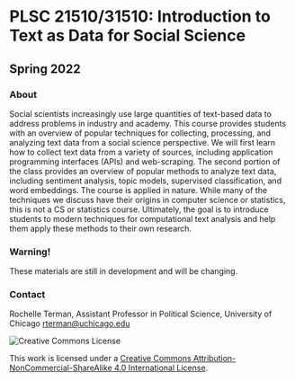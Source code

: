 # PLSC 21510/31510: Introduction to Text as Data for Social Science 

## Spring 2022

### About

Social scientists increasingly use large quantities of text-based data to address problems in industry and academy. This course provides students with an overview of popular techniques for collecting, processing, and analyzing text data from a social science perspective. We will first learn how to collect text data from a variety of sources, including application programming interfaces (APIs) and web-scraping. The second portion of the class provides an overview of popular methods to analyze text data, including sentiment analysis, topic models, supervised classification, and word embeddings. The course is applied in nature. While many of the techniques we discuss have their origins in computer science or statistics, this is not a CS or statistics course. Ultimately, the goal is to introduce students to modern techniques for computational text analysis and help them apply these methods to their own research.

### Warning!

These materials are still in development and will be changing.

### Contact

Rochelle Terman, Assistant Professor in Political Science, University of Chicago
rterman@uchicago.edu


![Creative Commons License](https://i.creativecommons.org/l/by-nc-sa/4.0/88x31.png)

This work is licensed under a [Creative Commons Attribution-NonCommercial-ShareAlike 4.0 International License](http://creativecommons.org/licenses/by-nc-sa/4.0/).




